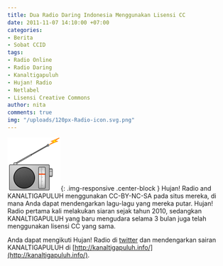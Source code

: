 ```yaml
---
title: Dua Radio Daring Indonesia Menggunakan Lisensi CC
date: 2011-11-07 14:10:00 +07:00
categories:
- Berita
- Sobat CCID
tags:
- Radio Online
- Radio Daring
- Kanaltigapuluh
- Hujan! Radio
- Netlabel
- Lisensi Creative Commons
author: nita
comments: true
img: "/uploads/120px-Radio-icon.svg.png"
---
```


![120px-Radio-icon.svg.png](/uploads/120px-Radio-icon.svg.png){: .img-responsive .center-block }
Hujan! Radio and KANALTIGAPULUH menggunakan CC-BY-NC-SA pada situs mereka, di mana Anda dapat mendengarkan lagu-lagu yang mereka putar. Hujan! Radio pertama kali melakukan siaran sejak tahun 2010, sedangkan KANALTIGAPULUH yang baru mengudara selama 3 bulan juga telah menggunakan lisensi CC yang sama.

Anda dapat mengikuti Hujan! Radio di
[twitter](https://twitter.com/hujanradio) dan mendengarkan sairan KANALTIGAPULUH di [http://kanaltigapuluh.info/](http://kanaltigapuluh.info/).
